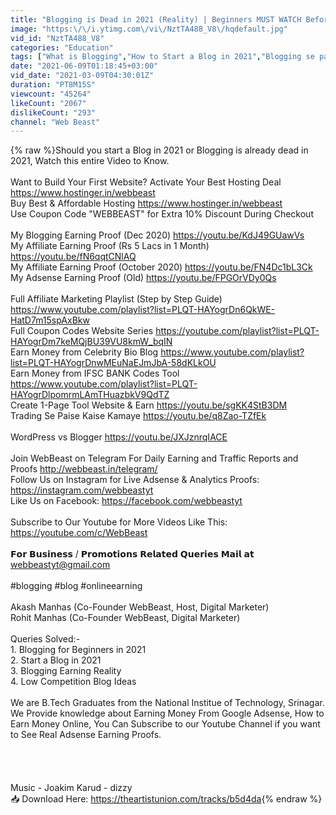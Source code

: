 ```yaml
---
title: "Blogging is Dead in 2021 (Reality) | Beginners MUST WATCH Before Starting a Blog in 2021"
image: "https:\/\/i.ytimg.com\/vi\/NztTA488_V8\/hqdefault.jpg"
vid_id: "NztTA488_V8"
categories: "Education"
tags: ["What is Blogging","How to Start a Blog in 2021","Blogging se paise Kaise Kamaye"]
date: "2021-06-09T01:18:45+03:00"
vid_date: "2021-03-09T04:30:01Z"
duration: "PT8M15S"
viewcount: "45264"
likeCount: "2067"
dislikeCount: "293"
channel: "Web Beast"
---
```

{% raw %}Should you start a Blog in 2021 or Blogging is already dead in 2021, Watch this entire Video to Know.<br /><br />Want to Build Your First Website? Activate Your Best Hosting Deal <a rel="nofollow" target="blank" href="https://www.hostinger.in/webbeast">https://www.hostinger.in/webbeast</a><br />Buy Best &amp; Affordable Hosting <a rel="nofollow" target="blank" href="https://www.hostinger.in/webbeast">https://www.hostinger.in/webbeast</a><br />Use Coupon Code &quot;WEBBEAST&quot; for Extra 10% Discount During Checkout<br /><br />My Blogging Earning Proof (Dec 2020) <a rel="nofollow" target="blank" href="https://youtu.be/KdJ49GUawVs">https://youtu.be/KdJ49GUawVs</a><br />My Affiliate Earning Proof (Rs 5 Lacs in 1 Month) <a rel="nofollow" target="blank" href="https://youtu.be/fN6qqtCNlAQ">https://youtu.be/fN6qqtCNlAQ</a><br />My Affiliate Earning Proof (October 2020) <a rel="nofollow" target="blank" href="https://youtu.be/FN4Dc1bL3Ck">https://youtu.be/FN4Dc1bL3Ck</a><br />My Adsense Earning Proof (Old) <a rel="nofollow" target="blank" href="https://youtu.be/FPGOrVDy0Qs">https://youtu.be/FPGOrVDy0Qs</a><br /><br />Full Affiliate Marketing Playlist (Step by Step Guide) <a rel="nofollow" target="blank" href="https://www.youtube.com/playlist?list=PLQT-HAYogrDn6QkWE-HatD7m15spAxBkw">https://www.youtube.com/playlist?list=PLQT-HAYogrDn6QkWE-HatD7m15spAxBkw</a><br />Full Coupon Codes Website Series <a rel="nofollow" target="blank" href="https://youtube.com/playlist?list=PLQT-HAYogrDm7keMQjBU39VU8kmW_bqIN">https://youtube.com/playlist?list=PLQT-HAYogrDm7keMQjBU39VU8kmW_bqIN</a><br />Earn Money from Celebrity Bio Blog <a rel="nofollow" target="blank" href="https://www.youtube.com/playlist?list=PLQT-HAYogrDnwMEuNaEJmJbA-58dKLkOU">https://www.youtube.com/playlist?list=PLQT-HAYogrDnwMEuNaEJmJbA-58dKLkOU</a><br />Earn Money from IFSC BANK Codes Tool <a rel="nofollow" target="blank" href="https://www.youtube.com/playlist?list=PLQT-HAYogrDlpomrmLAmTHuazbkV9QdTZ">https://www.youtube.com/playlist?list=PLQT-HAYogrDlpomrmLAmTHuazbkV9QdTZ</a><br />Create 1-Page Tool Website &amp; Earn <a rel="nofollow" target="blank" href="https://youtu.be/sgKK4StB3DM">https://youtu.be/sgKK4StB3DM</a><br />Trading Se Paise Kaise Kamaye <a rel="nofollow" target="blank" href="https://youtu.be/q8Zao-TZfEk">https://youtu.be/q8Zao-TZfEk</a><br /><br />WordPress vs Blogger <a rel="nofollow" target="blank" href="https://youtu.be/JXJznrqIACE">https://youtu.be/JXJznrqIACE</a><br /><br />Join WebBeast on Telegram For Daily Earning and Traffic Reports and Proofs <a rel="nofollow" target="blank" href="http://webbeast.in/telegram/">http://webbeast.in/telegram/</a><br />Follow Us on Instagram for Live Adsense &amp; Analytics Proofs: <a rel="nofollow" target="blank" href="https://instagram.com/webbeastyt">https://instagram.com/webbeastyt</a><br />Like Us on Facebook: <a rel="nofollow" target="blank" href="https://facebook.com/webbeastyt">https://facebook.com/webbeastyt</a><br /><br />Subscribe to Our Youtube for More Videos Like This: <a rel="nofollow" target="blank" href="https://youtube.com/c/WebBeast">https://youtube.com/c/WebBeast</a><br /><br />𝗙𝗼𝗿 𝗕𝘂𝘀𝗶𝗻𝗲𝘀𝘀 / 𝗣𝗿𝗼𝗺𝗼𝘁𝗶𝗼𝗻𝘀 𝗥𝗲𝗹𝗮𝘁𝗲𝗱 𝗤𝘂𝗲𝗿𝗶𝗲𝘀 𝗠𝗮𝗶𝗹 𝗮𝘁 webbeastyt@gmail.com<br /><br />#blogging #blog #onlineearning<br /><br />Akash Manhas (Co-Founder WebBeast, Host, Digital Marketer)<br />Rohit Manhas (Co-Founder WebBeast, Digital Marketer)<br /><br />Queries Solved:-<br />1. Blogging for Beginners in 2021<br />2. Start a Blog in 2021<br />3. Blogging Earning Reality<br />4. Low Competition Blog Ideas<br /><br />We are B.Tech Graduates from the National Institue of Technology, Srinagar. We Provide knowledge about Earning Money From Google Adsense, How to Earn Money Online, You Can Subscribe to our Youtube Channel if you want to See Real Adsense Earning Proofs.<br /><br /><br /><br /><br />Music - Joakim Karud - dizzy<br />📥 Download Here: <a rel="nofollow" target="blank" href="https://theartistunion.com/tracks/b5d4da">https://theartistunion.com/tracks/b5d4da</a>{% endraw %}
